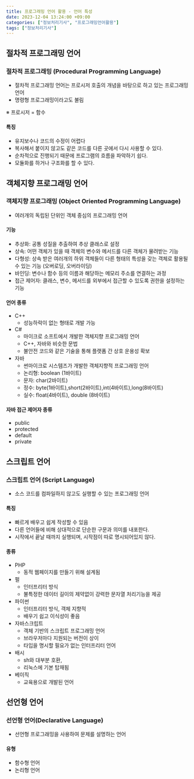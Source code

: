```yaml
---
title: 프로그래밍 언어 활용 - 언어 특성
date: 2023-12-04 13:24:00 +09:00
categories: ["정보처리기사", "프로그래밍언어활용"]
tags: ["정보처리기사"]
---
```


## 절차적 프로그래밍 언어

### 절차적 프로그래밍 (Procedural Programming Language)

- 절차적 프로그래밍 언어는 프로시저 호출의 개념을 바탕으로 하고 있는 프로그래밍 언어
- 명령형 프로그래밍이라고도 불림

※ 프로시저 = 함수

#### 특징

- 유지보수나 코드의 수정이 어렵다
- 복사해서 붙이지 않고도 같은 코드를 다른 곳에서 다시 사용할 수 있다.
- 순차적으로 진행되기 때문에 프로그램의 흐름을 파악하기 쉽다.
- 모듈화를 하거나 구조화를 할 수 있다.

## 객체지향 프로그래밍 언어

### 객체지향 프로그래밍 (Object Oriented Programming Language)

- 여러개의 독립된 단위인 객체 중심의 프로그래밍 언어

#### 기능

- 추상화: 공통 성질을 추출하여 추상 클래스로 설정
- 상속: 어떤 객체가 있을 때 객체의 변수와 메서드를 다른 객체가 물려받는 기능
- 다형성: 상속 받은 여러개의 하위 객체들이 다른 형태의 특성을 갖는 객체로 활용될 수 있는 기능 (오버로딩, 오버라이딩)
- 바인딩: 변수나 함수 등의 이름과 해당하는 메모리 주소를 연결하는 과정
- 접근 제어자: 클래스, 변수, 메서드를 외부에서 접근할 수 있도록 권한을 설정하는 기능

#### 언어 종류

- C++
  - 성능하락이 없는 형태로 개발 가능
- C#
  - 마이크로 소프트에서 개발한 객체지향 프로그래밍 언어
  - C++, 자바와 비슷한 문법
  - 불안전 코드와 같은 기술을 통해 플랫폼 간 상호 운용성 확보
- 자바
  - 썬마이크로 시스템즈가 개발한 객체지향적 프로그래밍 언어
  - 논리형: boolean (1바이트)
  - 문자: char(2바이트)
  - 정수: byte(1바이트),short(2바이트),int(4바이트),long(8바이트)
  - 실수: float(4바이트), double (8바이트)

#### 자바 접근 제어자 종류

- public
- protected
- default
- private

## 스크립트 언어

### 스크립트 언어 (Script Language)

- 소스 코드를 컴파일하지 않고도 실행할 수 있는 프로그래밍 언어

#### 특징

- 빠르게 배우고 쉽게 작성할 수 있음
- 다른 언어들에 비해 상대적으로 단순한 구문과 의미를 내포한다.
- 시작에서 끝날 때까지 실행되며, 시작점이 따로 명시되어있지 않다.

#### 종류

- PHP
  - 동적 웹페이지를 만들기 위해 설계됨
- 펄
  - 인터프리터 방식
  - 불특정한 데이터 길이의 제약없이 강력한 문자열 처리기능을 제공
- 파이썬
  - 인터프리터 방식, 객체 지향적
  - 배우기 쉽고 이식성이 좋음
- 자바스크립트
  - 객체 기반의 스크립트 프로그래밍 언어
  - 브라우저마다 지원되는 버전이 상이
  - 타입을 명시할 필요가 없는 인터프리터 언어
- 배시
  - sh와 대부분 호환,
  - 리눅스에 기본 탑재됨
- 베이직
  - 교육용으로 개발된 언어

## 선언형 언어

### 선언형 언어(Declarative Language)

- 선언형 프로그래밍을 사용하여 문제를 설명하는 언어

#### 유형

- 함수형 언어
- 논리형 언어
